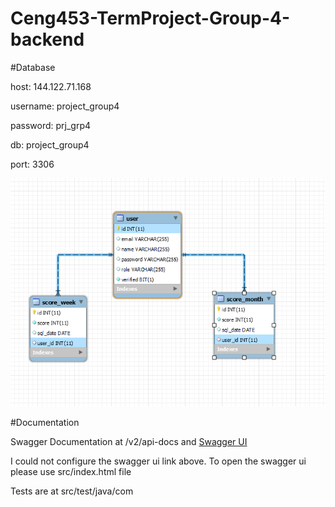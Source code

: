 # Ceng453-TermProject-Group-4-backend

#Database 

host: 144.122.71.168

username: project_group4

password: prj_grp4

db: project_group4

port: 3306

![Screenshot](src/dataBase.png)

#Documentation

Swagger Documentation at /v2/api-docs and [Swagger UI](https://ceng453-term-project-group-4.herokuapp.com/swagger-ui.html)

I could not configure the swagger ui link above. To open the swagger ui please use src/index.html file

Tests are at src/test/java/com






